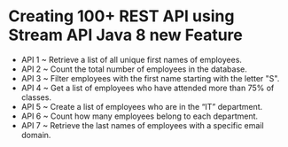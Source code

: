 # Creating 100+ REST API using Stream API Java 8 new Feature
- API 1 ~ Retrieve a list of all unique first names of employees.
- API 2 ~ Count the total number of employees in the database.
- API 3 ~ Filter employees with the first name starting with the letter "S".
- API 4 ~ Get a list of employees who have attended more than 75% of classes.
- API 5 ~ Create a list of employees who are in the “IT” department.
- API 6 ~ Count how many employees belong to each department.
- API 7 ~ Retrieve the last names of employees with a specific email domain.